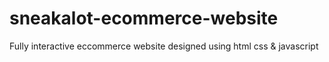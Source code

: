 # sneakalot-ecommerce-website
Fully interactive eccommerce website designed using html css &amp; javascript 
